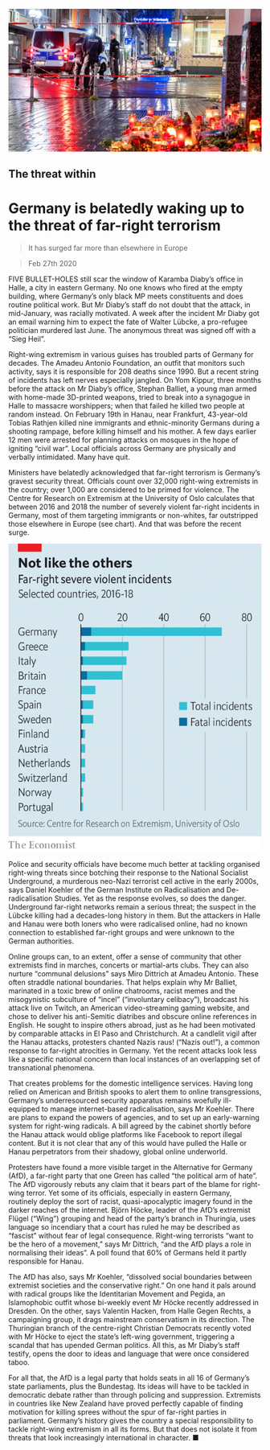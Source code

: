 ![](./images/20200229_EUP001_0.jpg)

## The threat within

# Germany is belatedly waking up to the threat of far-right terrorism

> It has surged far more than elsewhere in Europe

> Feb 27th 2020

FIVE BULLET-HOLES still scar the window of Karamba Diaby’s office in Halle, a city in eastern Germany. No one knows who fired at the empty building, where Germany’s only black MP meets constituents and does routine political work. But Mr Diaby’s staff do not doubt that the attack, in mid-January, was racially motivated. A week after the incident Mr Diaby got an email warning him to expect the fate of Walter Lübcke, a pro-refugee politician murdered last June. The anonymous threat was signed off with a “Sieg Heil”.

Right-wing extremism in various guises has troubled parts of Germany for decades. The Amadeu Antonio Foundation, an outfit that monitors such activity, says it is responsible for 208 deaths since 1990. But a recent string of incidents has left nerves especially jangled. On Yom Kippur, three months before the attack on Mr Diaby’s office, Stephan Balliet, a young man armed with home-made 3D-printed weapons, tried to break into a synagogue in Halle to massacre worshippers; when that failed he killed two people at random instead. On February 19th in Hanau, near Frankfurt, 43-year-old Tobias Rathjen killed nine immigrants and ethnic-minority Germans during a shooting rampage, before killing himself and his mother. A few days earlier 12 men were arrested for planning attacks on mosques in the hope of igniting “civil war”. Local officials across Germany are physically and verbally intimidated. Many have quit.

Ministers have belatedly acknowledged that far-right terrorism is Germany’s gravest security threat. Officials count over 32,000 right-wing extremists in the country; over 1,000 are considered to be primed for violence. The Centre for Research on Extremism at the University of Oslo calculates that between 2016 and 2018 the number of severely violent far-right incidents in Germany, most of them targeting immigrants or non-whites, far outstripped those elsewhere in Europe (see chart). And that was before the recent surge.

![](./images/20200229_EUC466.png)

Police and security officials have become much better at tackling organised right-wing threats since botching their response to the National Socialist Underground, a murderous neo-Nazi terrorist cell active in the early 2000s, says Daniel Koehler of the German Institute on Radicalisation and De-radicalisation Studies. Yet as the response evolves, so does the danger. Underground far-right networks remain a serious threat; the suspect in the Lübcke killing had a decades-long history in them. But the attackers in Halle and Hanau were both loners who were radicalised online, had no known connection to established far-right groups and were unknown to the German authorities.

Online groups can, to an extent, offer a sense of community that other extremists find in marches, concerts or martial-arts clubs. They can also nurture “communal delusions” says Miro Dittrich at Amadeu Antonio. These often straddle national boundaries. That helps explain why Mr Balliet, marinated in a toxic brew of online chatrooms, racist memes and the misogynistic subculture of “incel” (“involuntary celibacy”), broadcast his attack live on Twitch, an American video-streaming gaming website, and chose to deliver his anti-Semitic diatribes and obscure online references in English. He sought to inspire others abroad, just as he had been motivated by comparable attacks in El Paso and Christchurch. At a candlelit vigil after the Hanau attacks, protesters chanted Nazis raus! (“Nazis out!”), a common response to far-right atrocities in Germany. Yet the recent attacks look less like a specific national concern than local instances of an overlapping set of transnational phenomena.

That creates problems for the domestic intelligence services. Having long relied on American and British spooks to alert them to online transgressions, Germany’s underresourced security apparatus remains woefully ill-equipped to manage internet-based radicalisation, says Mr Koehler. There are plans to expand the powers of agencies, and to set up an early-warning system for right-wing radicals. A bill agreed by the cabinet shortly before the Hanau attack would oblige platforms like Facebook to report illegal content. But it is not clear that any of this would have pulled the Halle or Hanau perpetrators from their shadowy, global online underworld.

Protesters have found a more visible target in the Alternative for Germany (AfD), a far-right party that one Green has called “the political arm of hate”. The AfD vigorously rebuts any claim that it bears part of the blame for right-wing terror. Yet some of its officials, especially in eastern Germany, routinely deploy the sort of racist, quasi-apocalyptic imagery found in the darker reaches of the internet. Björn Höcke, leader of the AfD’s extremist Flügel (“Wing”) grouping and head of the party’s branch in Thuringia, uses language so incendiary that a court has ruled he may be described as “fascist” without fear of legal consequence. Right-wing terrorists “want to be the hero of a movement,” says Mr Dittrich, “and the AfD plays a role in normalising their ideas”. A poll found that 60% of Germans held it partly responsible for Hanau.

The AfD has also, says Mr Koehler, “dissolved social boundaries between extremist societies and the conservative right.” On one hand it pals around with radical groups like the Identitarian Movement and Pegida, an Islamophobic outfit whose bi-weekly event Mr Höcke recently addressed in Dresden. On the other, says Valentin Hacken, from Halle Gegen Rechts, a campaigning group, it drags mainstream conservatism in its direction. The Thuringian branch of the centre-right Christian Democrats recently voted with Mr Höcke to eject the state’s left-wing government, triggering a scandal that has upended German politics. All this, as Mr Diaby’s staff testify, opens the door to ideas and language that were once considered taboo.

For all that, the AfD is a legal party that holds seats in all 16 of Germany’s state parliaments, plus the Bundestag. Its ideas will have to be tackled in democratic debate rather than through policing and suppression. Extremists in countries like New Zealand have proved perfectly capable of finding motivation for killing sprees without the spur of far-right parties in parliament. Germany’s history gives the country a special responsibility to tackle right-wing extremism in all its forms. But that does not isolate it from threats that look increasingly international in character. ■